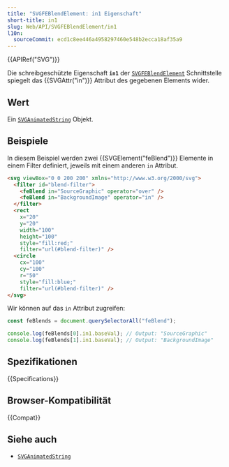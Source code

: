 ```yaml
---
title: "SVGFEBlendElement: in1 Eigenschaft"
short-title: in1
slug: Web/API/SVGFEBlendElement/in1
l10n:
  sourceCommit: ecd1c8ee446a4958297460e548b2ecca18af35a9
---
```


{{APIRef("SVG")}}

Die schreibgeschützte Eigenschaft **`in1`** der [`SVGFEBlendElement`](/de/docs/Web/API/SVGFEBlendElement) Schnittstelle spiegelt das {{SVGAttr("in")}} Attribut des gegebenen Elements wider.

## Wert

Ein [`SVGAnimatedString`](/de/docs/Web/API/SVGAnimatedString) Objekt.

## Beispiele

In diesem Beispiel werden zwei {{SVGElement("feBlend")}} Elemente in einem Filter definiert, jeweils mit einem anderen `in` Attribut.

```html
<svg viewBox="0 0 200 200" xmlns="http://www.w3.org/2000/svg">
  <filter id="blend-filter">
    <feBlend in="SourceGraphic" operator="over" />
    <feBlend in="BackgroundImage" operator="in" />
  </filter>
  <rect
    x="20"
    y="20"
    width="100"
    height="100"
    style="fill:red;"
    filter="url(#blend-filter)" />
  <circle
    cx="100"
    cy="100"
    r="50"
    style="fill:blue;"
    filter="url(#blend-filter)" />
</svg>
```

Wir können auf das `in` Attribut zugreifen:

```js
const feBlends = document.querySelectorAll("feBlend");

console.log(feBlends[0].in1.baseVal); // Output: "SourceGraphic"
console.log(feBlends[1].in1.baseVal); // Output: "BackgroundImage"
```

## Spezifikationen

{{Specifications}}

## Browser-Kompatibilität

{{Compat}}

## Siehe auch

- [`SVGAnimatedString`](/de/docs/Web/API/SVGAnimatedString)
